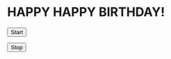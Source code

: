 <html>
<head>
<title>Page Title</title>
</head>
<body>
<div id="myDIV">
<h1>HAPPY HAPPY BIRTHDAY!</h1>

<audio id="hb_audio" src="happybirthday.mp3" loop="loop" muted="muted"></audio>


<script src="confetti.js"></script>


<script>
function startBirthday() {
  startConfetti();
  document.getElementById("hb_audio").play;
}
</script>

<button onclick="startBirthday();">Start</button>

<button onclick="stopConfetti();">Stop</button>


</div>
</body>
</html>
